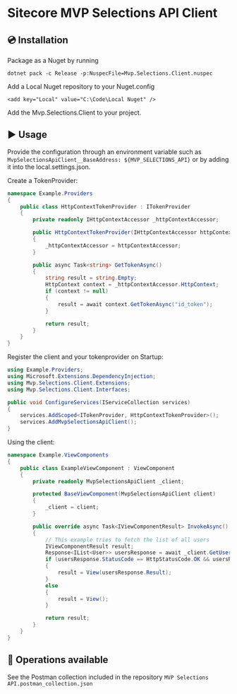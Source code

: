 ﻿# Sitecore MVP Selections API Client

## :cd: Installation

Package as a Nuget by running

`dotnet pack -c Release -p:NuspecFile=Mvp.Selections.Client.nuspec`

Add a Local Nuget repository to your Nuget.config

`<add key="Local" value="C:\Code\Local Nuget" />`

Add the Mvp.Selections.Client to your project.

## :arrow_forward: Usage
Provide the configuration through an environment variable such as 
`MvpSelectionsApiClient__BaseAddress: ${MVP_SELECTIONS_API}` or by 
adding it into the local.settings.json.

Create a TokenProvider:
```c#
namespace Example.Providers
{
    public class HttpContextTokenProvider : ITokenProvider
    {
        private readonly IHttpContextAccessor _httpContextAccessor;

        public HttpContextTokenProvider(IHttpContextAccessor httpContextAccessor)
        {
            _httpContextAccessor = httpContextAccessor;
        }

        public async Task<string> GetTokenAsync()
        {
            string result = string.Empty;
            HttpContext context = _httpContextAccessor.HttpContext;
            if (context != null)
            {
                result = await context.GetTokenAsync("id_token");
            }

            return result;
        }
    }
}
```

Register the client and your tokenprovider on Startup:
```c#
using Example.Providers;
using Microsoft.Extensions.DependencyInjection;
using Mvp.Selections.Client.Extensions;
using Mvp.Selections.Client.Interfaces;

public void ConfigureServices(IServiceCollection services)
{
    services.AddScoped<ITokenProvider, HttpContextTokenProvider>();
    services.AddMvpSelectionsApiClient();
}
```

Using the client:
```c#
namespace Example.ViewComponents
{
    public class ExampleViewComponent : ViewComponent
    {
        private readonly MvpSelectionsApiClient _client;

        protected BaseViewComponent(MvpSelectionsApiClient client)
        {
            _client = client;
        }

        public override async Task<IViewComponentResult> InvokeAsync()
        {
            // This example tries to fetch the list of all users
            IViewComponentResult result;
            Response<IList<User>> usersResponse = await _client.GetUsersAsync(model.Page, model.PageSize);
            if (usersResponse.StatusCode == HttpStatusCode.OK && usersResponse.Result != null)
            {
                result = View(usersResponse.Result);
            }
            else
            {
                result = View();
            }

            return result;
        }
    }
}
```

## :wrench: Operations available
See the Postman collection included in the repository `MVP Selections API.postman_collection.json`